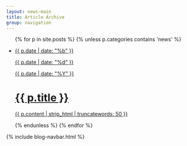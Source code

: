 ```yaml
---
layout: news-main
title: Article Archive
group: navigation
---
```


<div class="ninecol">
	<ul class="newsContainer">
		{% for p in site.posts %}
		    {% unless p.categories contains 'news' %}
			<li>
				<a href="{{ site.baseurl }}{{ p.url }}">
					<div class="newsDate">
						<p>{{ p.date | date: "%b" }}</p>
						<p>{{ p.date | date: "%d" }}</p>
						<p>{{ p.date | date: "%Y" }}</p>
					</div>
					<div class="newsContent">
						<h1>{{ p.title }}</h1>
						<p>{{ p.content | strip_html | truncatewords: 50 }}</p>
					</div>
				</a>
			</li>
			{% endunless %}
		{% endfor %}
	</ul>
</div>

{% include blog-navbar.html %}